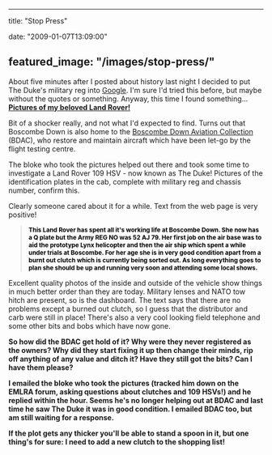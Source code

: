 
---
title: "Stop Press"

date: "2009-01-07T13:09:00"

featured_image: "/images/stop-press/"
---


About five minutes after I posted about history last night I decided to put The Duke's military reg into <a href="http://www.google.co.uk/search?q=%2252+AJ+79%22">Google</a>.  I'm sure I'd tried this before, but maybe without the quotes or something.  Anyway, this time I found something...
<a href="http://plamill.tripod.com/id19.html">
<span style="font-weight: bold;">Pictures of my beloved Land Rover!</span></a>

Bit of a shocker really, and not what I'd expected to find.  Turns out that Boscombe Down is also home to the <a href="http://www.boscombedownaviationcollection.co.uk/">Boscombe Down Aviation Collection</a> (BDAC), who restore and maintain aircraft which have been let-go by the flight testing centre.

The bloke who took the pictures helped out there and took some time to investigate a Land Rover 109 HSV - now known as The Duke!  Pictures of the identification plates in the cab, complete with military reg and chassis number, confirm this.

Clearly someone cared about it for a while.  Text from the web page is very positive!
<span style="color: rgb(51, 102, 153);font-size:85%;" >**<span style="color: rgb(0, 0, 0);"></span>**</span><blockquote><span style="color: rgb(51, 102, 153);font-size:85%;" >**<span style="color: rgb(0, 0, 0);">This Land Rover has spent all it's working life at Boscombe Down. She now has a Q plate but the Army REG NO was 52 AJ 79. Her first job on the air base was to aid the prototype Lynx helicopter and then the air ship which spent a while under trials at Boscombe. For her age she is in very good condition apart from a burnt out clutch which is currently being sorted out. As long everything goes to plan she should be up and running very soon and attending some local shows.</span>**</span></blockquote>Excellent quality photos of the inside and outside of the vehicle show things in much better order than they are today.  Military lenses and NATO tow hitch are present, so is the dashboard.  The text says that there are no problems except a burned out clutch, so I guess that the distributor and carb were still in place!  There's also a very cool looking field telephone and some other bits and bobs which have now gone.<span style="font-weight: bold;">

</span>So how did the BDAC get hold of it?  Why were they never registered as the owners?  Why did they start fixing it up then change their minds, rip off anything of any value and ditch it?  Have they still got the bits?  Can I have them please?

I emailed the bloke who took the pictures (tracked him down on the EMLRA forum, asking questions about clutches and 109 HSVs!) and he replied within the hour.  Seems he's no longer helping out at BDAC and last time he saw The Duke it was in good condition.  I emailed BDAC too, but am still waiting for a response.

If the plot gets any thicker you'll be able to stand a spoon in it, but one thing's for sure:  I need to add a new clutch to the shopping list!
